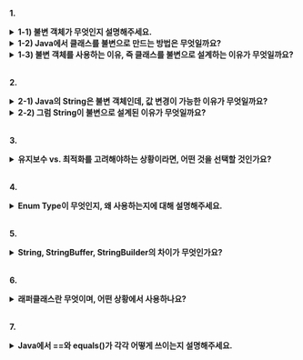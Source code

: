 **1.**
<details> 
  <summary><b>1-1) 불변 객체가 무엇인지 설명해주세요.</b></summary> 
  생성된 이후에 상태를 변경할 수 없는 객체입니다.
</details> 

<details> 
  <summary><b>1-2) Java에서 클래스를 불변으로 만드는 방법은 무엇일까요?</b></summary> 
  <li>모든 필드를 private final로 선언합니다.</li>
  <li>setter 등 객체를 수정하는 메서드 제공을 하지 않습니다.</li>
</details> 

<details> 
  <summary><b>1-3) 불변 객체를 사용하는 이유, 즉 클래스를 불변으로 설계하는 이유가 무엇일까요?</b></summary> 
  실행 중인 스레드 간에 서로의 간섭에 의해 생길 수 있는 동기화 문제를 걱정하지 않아도 됩니다. 또한, 사이드 이펙트에 대한 걱정이 없습니다.
  이 밖에도 캐시 안정성, 엔티티의 값 타입 등의 이유가 있습니다.
</details> 

<br>

**2.**

<details> 
  <summary><b>2-1) Java의 String은 불변 객체인데, 값 변경이 가능한 이유가 무엇일까요?</b></summary> 
  실제로는 String 객체가 변경되는 것이 아니라, 값 변경이 일어날 때마다 새로운 객체가 생성되기 때문입니다.
</details> 


<details> 
  <summary><b>2-2) 그럼 String이 불변으로 설계된 이유가 무엇일까요?</b></summary> 
  String은 자바 내부에서 문자열 풀을 통해 최적화를 합니다. 그런데 만약 String 내부의 값을 변경할 수 있다면,
  기존에 문자열 풀에서 같은 문자를 참조하는 변수의 모든 문자가 함께 변경되는 문제가 발생하기 때문입니다. 즉, 사이드 이펙트가 발생합니다.
</details> 

<br>

**3.**

<details> 
  <summary><b>유지보수 vs. 최적화를 고려해야하는 상황이라면, 어떤 것을 선택할 것인가요?</b></summary> 
  - 유지보수를 먼저 고민해야 합니다. 성능 최적화는 대부분 복잡함을 요구하고, 더 많은 코드들을 추가로 만들어야 합니다.
- 최적화를 통해 메모리 상에서 발생하는 연산을 줄인다고 해도, 실질적으로는 도움이 되지 않는 경우가 많기 때문에, 전체 앱 성능 관점에서 보면
- 불필요한 최적화가 될 가능성이 있습니다. 따라서, 유지보수를 우선으로 하고, 개발한 이후에 정말 문제가 되는 부분을 찾아서 최적화해야 합니다.

</details> 

<br>

**4.**
<details> 
  <summary><b>Enum Type이 무엇인지, 왜 사용하는지에 대해 설명해주세요.</b></summary> 
ENUM은 사전에 정의된 상수들로만 구성되기 때문에 유효하지 않은 값이 입력될 가능성이 없습니다. 
또한, 코드가 더 간결해지고 명확해지며, 데이터의 일관성이 보장됩니다. 
마지막으로, 새로운 타입을 추가하고 싶으면 ENUM에 새로운 상수를 추가하기만 하면 되므로 확장성 측면에서 좋습니다.

</details> 

<br>

**5.**
<details> 
  <summary><b>String, StringBuffer, StringBuilder의 차이가 무엇인가요?</b></summary> 
  <li>String은 불변이고, StringBuffer와 StringBuilder는 가변입니다.</li>
  <li>StringBuffer는 내부에 동기화되어 있어서 멀티스레드 상황에 안전하지만, 동기화 오버헤드로 인해 성능이 느립니다.</li>
  <li>StringBuilder는 멀티 스레드 상황에 안전하지 않지만, 동기화 오버헤드가 없으므로 속도가 빠릅니다.</li>

</details> 

<br>

**6.**
<details> 
  <summary><b>래퍼클래스란 무엇이며, 어떤 상황에서 사용하나요?</b></summary> 
  <li>기본형을 참조형처럼 사용하기 위한 불변 클래스입니다.</li>
  <li>Java컬렉션 프레임워크는 객체만을 다룰 수 있기 때문에, 이럴 때 래퍼 클래스를 사용합니다.</li>
  <li> 기본형을 객체로 다뤄야 하는 경우에 사용합니다.</li>
</details> 

<br>

**7.**
<details> 
  <summary><b>Java에서 ==와 equals()가 각각 어떻게 쓰이는지 설명해주세요.</b></summary> 
  ==는 두 객체의 참조값을 비교할 때 사용하는 연산자이고, equals는 두 객체가 논리적으로 동등한지 확인할 때 사용하는 메서드입니다.
</details> 

